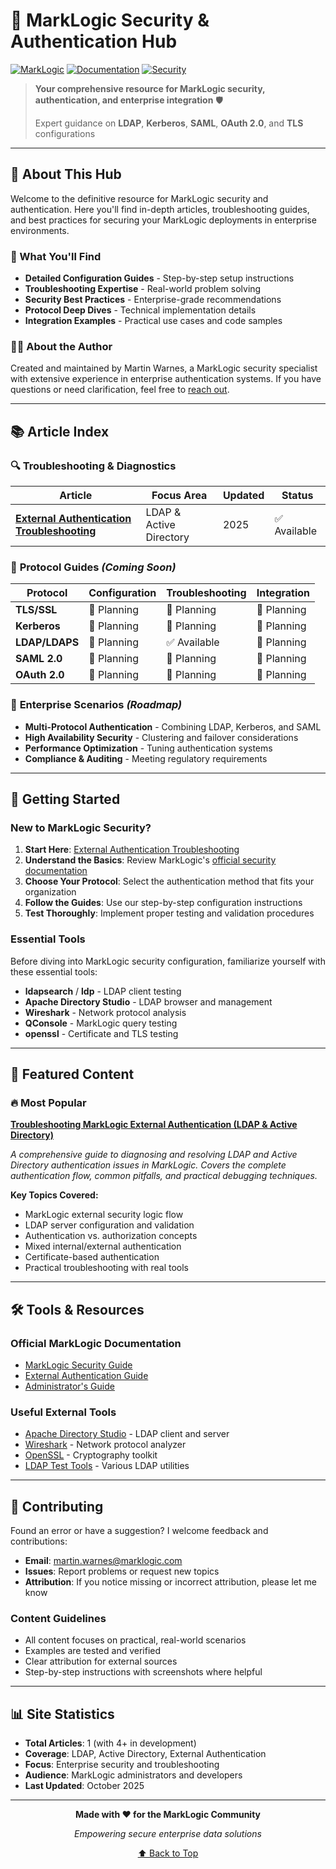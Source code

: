 # 🔐 MarkLogic Security & Authentication Hub

[![MarkLogic](https://img.shields.io/badge/MarkLogic-Expert-FF6B35?style=for-the-badge&logo=data:image/svg+xml;base64,PHN2ZyB3aWR0aD0iMjAiIGhlaWdodD0iMjAiIHZpZXdCb3g9IjAgMCAyMCAyMCIgZmlsbD0ibm9uZSIgeG1sbnM9Imh0dHA6Ly93d3cudzMub3JnLzIwMDAvc3ZnIj4KPHJlY3Qgd2lkdGg9IjIwIiBoZWlnaHQ9IjIwIiBmaWxsPSIjRkY2QjM1Ii8+CjwvU3ZnPgo=)](https://www.marklogic.com/)
[![Documentation](https://img.shields.io/badge/Documentation-Expert-2E8B57?style=for-the-badge&logo=gitbook&logoColor=white)](mailto:martin.warnes@marklogic.com)
[![Security](https://img.shields.io/badge/Security-Authentication-DC143C?style=for-the-badge&logo=shield&logoColor=white)](#)

> **Your comprehensive resource for MarkLogic security, authentication, and enterprise integration** 🛡️
>
> Expert guidance on **LDAP**, **Kerberos**, **SAML**, **OAuth 2.0**, and **TLS** configurations

---

## 🎯 About This Hub

Welcome to the definitive resource for MarkLogic security and authentication. Here you'll find in-depth articles, troubleshooting guides, and best practices for securing your MarkLogic deployments in enterprise environments.

### 🔧 What You'll Find

- **Detailed Configuration Guides** - Step-by-step setup instructions
- **Troubleshooting Expertise** - Real-world problem solving
- **Security Best Practices** - Enterprise-grade recommendations
- **Protocol Deep Dives** - Technical implementation details
- **Integration Examples** - Practical use cases and code samples

### 👨‍💻 About the Author

Created and maintained by Martin Warnes, a MarkLogic security specialist with extensive experience in enterprise authentication systems. If you have questions or need clarification, feel free to [reach out](mailto:martin.warnes@marklogic.com).

---

## 📚 Article Index

### 🔍 **Troubleshooting & Diagnostics**

| Article | Focus Area | Updated | Status |
|---------|------------|---------|---------|
| **[External Authentication Troubleshooting](./articles/EATROUBLESHOOTING.md)** | LDAP & Active Directory | 2025 | ✅ Available |

### 🔐 **Protocol Guides** *(Coming Soon)*

| Protocol | Configuration | Troubleshooting | Integration |
|----------|---------------|-----------------|-------------|
| **TLS/SSL** | 🚧 Planning | 🚧 Planning | 🚧 Planning |
| **Kerberos** | 🚧 Planning | 🚧 Planning | 🚧 Planning |
| **LDAP/LDAPS** | 🚧 Planning | ✅ Available | 🚧 Planning |
| **SAML 2.0** | 🚧 Planning | 🚧 Planning | 🚧 Planning |
| **OAuth 2.0** | 🚧 Planning | 🚧 Planning | 🚧 Planning |

### 🏢 **Enterprise Scenarios** *(Roadmap)*

- **Multi-Protocol Authentication** - Combining LDAP, Kerberos, and SAML
- **High Availability Security** - Clustering and failover considerations
- **Performance Optimization** - Tuning authentication systems
- **Compliance & Auditing** - Meeting regulatory requirements

---

## 🚀 Getting Started

### New to MarkLogic Security?

1. **Start Here**: [External Authentication Troubleshooting](./articles/EATROUBLESHOOTING.md)
2. **Understand the Basics**: Review MarkLogic's [official security documentation](https://docs.marklogic.com/guide/security)
3. **Choose Your Protocol**: Select the authentication method that fits your organization
4. **Follow the Guides**: Use our step-by-step configuration instructions
5. **Test Thoroughly**: Implement proper testing and validation procedures

### Essential Tools

Before diving into MarkLogic security configuration, familiarize yourself with these essential tools:

- **ldapsearch** / **ldp** - LDAP client testing
- **Apache Directory Studio** - LDAP browser and management
- **Wireshark** - Network protocol analysis
- **QConsole** - MarkLogic query testing
- **openssl** - Certificate and TLS testing

---

## 📖 Featured Content

### 🔥 Most Popular

**[Troubleshooting MarkLogic External Authentication (LDAP & Active Directory)](./articles/EATROUBLESHOOTING.md)**

*A comprehensive guide to diagnosing and resolving LDAP and Active Directory authentication issues in MarkLogic. Covers the complete authentication flow, common pitfalls, and practical debugging techniques.*

**Key Topics Covered:**
- MarkLogic external security logic flow
- LDAP server configuration and validation
- Authentication vs. authorization concepts
- Mixed internal/external authentication
- Certificate-based authentication
- Practical troubleshooting with real tools

---

## 🛠️ Tools & Resources

### Official MarkLogic Documentation

- [MarkLogic Security Guide](https://docs.marklogic.com/guide/security)
- [External Authentication Guide](https://docs.marklogic.com/guide/security/external-auth)
- [Administrator's Guide](https://docs.marklogic.com/guide/admin)

### Useful External Tools

- [Apache Directory Studio](http://directory.apache.org/studio/) - LDAP client and server
- [Wireshark](https://www.wireshark.org/) - Network protocol analyzer
- [OpenSSL](https://www.openssl.org/) - Cryptography toolkit
- [LDAP Test Tools](https://ldap.com/ldap-tools/) - Various LDAP utilities

---

## 📝 Contributing

Found an error or have a suggestion? I welcome feedback and contributions:

- **Email**: [martin.warnes@marklogic.com](mailto:martin.warnes@marklogic.com)
- **Issues**: Report problems or request new topics
- **Attribution**: If you notice missing or incorrect attribution, please let me know

### Content Guidelines

- All content focuses on practical, real-world scenarios
- Examples are tested and verified
- Clear attribution for external sources
- Step-by-step instructions with screenshots where helpful

---

## 📊 Site Statistics

- **Total Articles**: 1 (with 4+ in development)
- **Coverage**: LDAP, Active Directory, External Authentication
- **Focus**: Enterprise security and troubleshooting
- **Audience**: MarkLogic administrators and developers
- **Last Updated**: October 2025

---

<div align="center">

**Made with ❤️ for the MarkLogic Community**

*Empowering secure enterprise data solutions*

[⬆ Back to Top](#-marklogic-security--authentication-hub)

</div>
